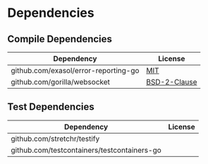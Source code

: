 <!-- @formatter:off -->
# Dependencies

## Compile Dependencies

| Dependency                           | License           |
| ------------------------------------ | ----------------- |
| github.com/exasol/error-reporting-go | [MIT][0]          |
| github.com/gorilla/websocket         | [BSD-2-Clause][1] |

## Test Dependencies

| Dependency                                  | License |
| ------------------------------------------- | ------- |
| github.com/stretchr/testify                 |         |
| github.com/testcontainers/testcontainers-go |         |

[1]: https://github.com/gorilla/websocket/blob/v1.5.0/LICENSE
[0]: https://github.com/exasol/error-reporting-go/blob/v0.1.1/LICENSE
